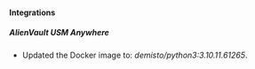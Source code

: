 #### Integrations
##### AlienVault USM Anywhere
- Updated the Docker image to: *demisto/python3:3.10.11.61265*.
